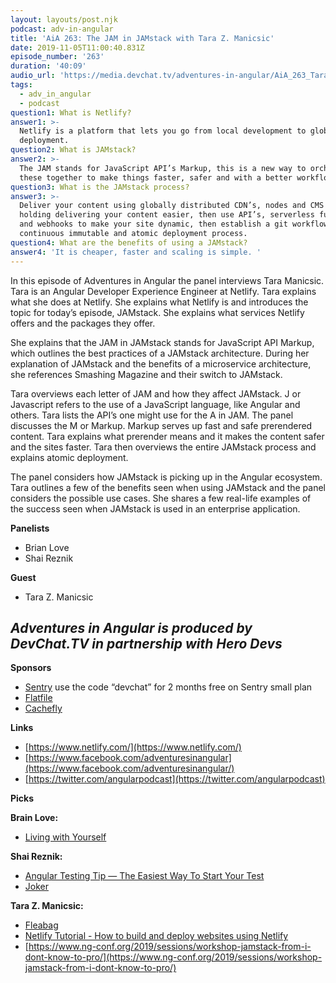 ```yaml
---
layout: layouts/post.njk
podcast: adv-in-angular
title: 'AiA 263: The JAM in JAMstack with Tara Z. Manicsic'
date: 2019-11-05T11:00:40.831Z
episode_number: '263'
duration: '40:09'
audio_url: 'https://media.devchat.tv/adventures-in-angular/AiA_263_Tara_Z_Manicsic.mp3'
tags:
  - adv_in_angular
  - podcast
question1: What is Netlify?
answer1: >-
  Netlify is a platform that lets you go from local development to global
  deployment. 
question2: What is JAMstack?
answer2: >-
  The JAM stands for JavaScript API’s Markup, this is a new way to orchestrate
  these together to make things faster, safer and with a better workflow.
question3: What is the JAMstack process?
answer3: >-
  Deliver your content using globally distributed CDN’s, nodes and CMS for
  holding delivering your content easier, then use API’s, serverless functions,
  and webhooks to make your site dynamic, then establish a git workflow for a
  continuous immutable and atomic deployment process.
question4: What are the benefits of using a JAMstack?
answer4: 'It is cheaper, faster and scaling is simple. '
---
```

In this episode of Adventures in Angular the panel interviews Tara Manicsic. Tara is an Angular Developer Experience Engineer at Netlify. Tara explains what she does at Netlify. She explains what Netlify is and introduces the topic for today’s episode, JAMstack. She explains what services Netlify offers and the packages they offer. 

She explains that the JAM in JAMstack stands for JavaScript API Markup, which outlines the best practices of a JAMstack architecture. During her explanation of JAMstack and the benefits of a microservice architecture, she references Smashing Magazine and their switch to JAMstack. 

Tara overviews each letter of JAM and how they affect JAMstack. J or Javascript refers to the use of a JavaScript language, like Angular and others. Tara lists the API’s one might use for the A in JAM. The panel discusses the M or Markup. Markup serves up fast and safe prerendered content. Tara explains what prerender means and it makes the content safer and the sites faster. Tara then overviews the entire JAMstack process and explains atomic deployment. 

The panel considers how JAMstack is picking up in the Angular ecosystem. Tara outlines a few of the benefits seen when using JAMstack and the panel considers the possible use cases. She shares a few real-life examples of the success seen when JAMstack is used in an enterprise application. 


**Panelists**

- Brian Love
- Shai Reznik

**Guest**

- Tara Z. Manicsic

## _Adventures in Angular is produced by DevChat.TV in partnership with Hero Devs_

**Sponsors**

- [Sentry](http://sentry.io/) use the code “devchat” for 2 months free on Sentry small plan
- [Flatfile](https://try.flatfile.io/we-built-your-data-importer?utm_source=Devchat-TV-Podcast-Audio-October-2019-EP-4&amp;utm_medium=Podcast&amp;utm_campaign=Devchat-TV-Podcast-EP-4&amp;utm_term=Episode-4&amp;utm_content=Engineer)
- [Cachefly](https://www.cachefly.com/)

**Links**

- [https://www.netlify.com/](https://www.netlify.com/)
- [https://www.facebook.com/adventuresinangular](https://www.facebook.com/adventuresinangular/)
- [https://twitter.com/angularpodcast](https://twitter.com/angularpodcast)

**Picks**

**Brain Love:**

- [Living with Yourself](https://www.netflix.com/title/80178724)

**Shai Reznik:**

- [Angular Testing Tip — The Easiest Way To Start Your Test](https://medium.com/@shairez/angular-testing-tip-the-easiest-way-to-start-your-test-1f7b6c02fd2)
- [Joker](https://www.imdb.com/title/tt7286456/)

**Tara Z. Manicsic:**

- [Fleabag](https://www.imdb.com/title/tt5687612/)
- [Netlify Tutorial - How to build and deploy websites using Netlify](https://www.youtube.com/watch?v=mT5siI19gtc)
- [https://www.ng-conf.org/2019/sessions/workshop-jamstack-from-i-dont-know-to-pro/](https://www.ng-conf.org/2019/sessions/workshop-jamstack-from-i-dont-know-to-pro/)
